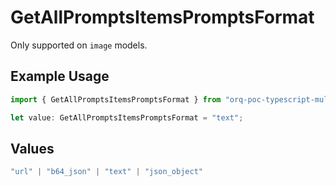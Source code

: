 # GetAllPromptsItemsPromptsFormat

Only supported on `image` models.

## Example Usage

```typescript
import { GetAllPromptsItemsPromptsFormat } from "orq-poc-typescript-multi-env-version/models/operations";

let value: GetAllPromptsItemsPromptsFormat = "text";
```

## Values

```typescript
"url" | "b64_json" | "text" | "json_object"
```